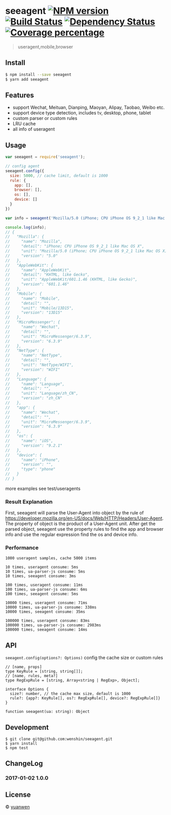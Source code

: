 # seeagent [![NPM version][npm-image]][npm-url] [![Build Status][travis-image]][travis-url] [![Dependency Status][daviddm-image]][daviddm-url] [![Coverage percentage][coveralls-image]][coveralls-url]
> useragent,mobile,browser


## Install

```sh
$ npm install --save seeagent
$ yarn add seeagent
```

## Features

* support Wechat, Meituan, Dianping, Maoyan, Alipay, Taobao, Weibo etc.
* support device type detection, includes tv, desktop, phone, tablet
* custom parser or custom rules
* LRU cache
* all info of useragent

## Usage

```js
var seeagent = require('seeagent');

// config agent
seeagent.config({
  size: 5000, // cache limit, default is 1000
  rule: {
    app: [],
    browser: [],
    os: [],
    device: []
  }
})

var info = seeagent('Mozilla/5.0 (iPhone; CPU iPhone OS 9_2_1 like Mac OS X) AppleWebKit/601.1.46 (KHTML, like Gecko) Mobile/13D15 MicroMessenger/6.3.9 NetType/WIFI Language/zh_CN');

console.log(info);
// {
//   "Mozilla": {
//     "name": "Mozilla",
//     "detail": "iPhone; CPU iPhone OS 9_2_1 like Mac OS X",
//     "unit": "Mozilla/5.0 (iPhone; CPU iPhone OS 9_2_1 like Mac OS X)",
//     "version": "5.0"
//   },
//   "AppleWebKit": {
//     "name": "AppleWebKit",
//     "detail": "KHTML, like Gecko",
//     "unit": "AppleWebKit/601.1.46 (KHTML, like Gecko)",
//     "version": "601.1.46"
//   },
//   "Mobile": {
//     "name": "Mobile",
//     "detail": "",
//     "unit": "Mobile/13D15",
//     "version": "13D15"
//   },
//   "MicroMessenger": {
//     "name": "Wechat",
//     "detail": "",
//     "unit": "MicroMessenger/6.3.9",
//     "version": "6.3.9"
//   },
//   "NetType": {
//     "name": "NetType",
//     "detail": "",
//     "unit": "NetType/WIFI",
//     "version": "WIFI"
//   },
//   "Language": {
//     "name": "Language",
//     "detail": "",
//     "unit": "Language/zh_CN",
//     "version": "zh_CN"
//   },
//   "app": {
//     "name": "Wechat",
//     "detail": "",
//     "unit": "MicroMessenger/6.3.9",
//     "version": "6.3.9"
//   },
//   "os": {
//     "name": "iOS",
//     "version": "9.2.1"
//   },
//   "device": {
//     "name": "iPhone",
//     "version": "",
//     "type": "phone"
//   }
// }
```
more examples see test/useragents

### Result Explanation
First, seeagent will parse the User-Agent into object by the rule of https://developer.mozilla.org/en-US/docs/Web/HTTP/Headers/User-Agent.
The property of object is the product of a User-Agent unit. After get the parsed object, seeagent use the property rules to find the app and browser info and use the regular expression find the os and device info.

### Performance

    1000 useragent samples, cache 5000 items

    10 times, useragent consume: 5ms
    10 times, ua-parser-js consume: 5ms
    10 times, seeagent consume: 3ms

    100 times, useragent consume: 11ms
    100 times, ua-parser-js consume: 6ms
    100 times, seeagent consume: 5ms

    10000 times, useragent consume: 71ms
    10000 times, ua-parser-js consume: 338ms
    10000 times, seeagent consume: 35ms

    100000 times, useragent consume: 83ms
    100000 times, ua-parser-js consume: 2983ms
    100000 times, seeagent consume: 14ms

## API

`seeagent.config(options?: Options)`
config the cache size or custom rules

    // [name, props]
    type KeyRule = [string, string[]];
    // [name, rules, meta?]
    type RegExpRule = [string, Array<string | RegExp>, Object];

    interface Options {
      size?: number, // the cache max size, default is 1000
      rule?: {app?: KeyRule[], os?: RegExpRule[], device?: RegExpRule[]}
    }

`function seeagent(ua: string): Object`

## Development

```
$ git clone git@github.com:wenshin/seeagent.git
$ yarn install
$ npm test
```

## ChangeLog

### 2017-01-02 1.0.0

## License

 © [yuanwen](https://github.com/wenshin)


[npm-image]: https://badge.fury.io/js/seeagent.svg
[npm-url]: https://npmjs.org/package/seeagent
[travis-image]: https://travis-ci.org/Meituan/seeagent.svg?branch=master
[travis-url]: https://travis-ci.org/Meituan/seeagent
[daviddm-image]: https://david-dm.org/Meituan/seeagent.svg?theme=shields.io
[daviddm-url]: https://david-dm.org/Meituan/seeagent
[coveralls-image]: https://coveralls.io/repos/Meituan/seeagent/badge.svg
[coveralls-url]: https://coveralls.io/r/Meituan/seeagent

